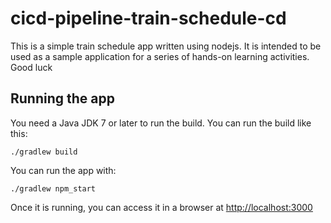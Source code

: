 # cicd-pipeline-train-schedule-cd

This is a simple train schedule app written using nodejs. It is intended to be used as a sample application for a series of hands-on learning activities. Good luck

## Running the app

You need a Java JDK 7 or later to run the build. You can run the build like this:

    ./gradlew build

You can run the app with:

    ./gradlew npm_start

Once it is running, you can access it in a browser at [http://localhost:3000](http://localhost:3000)
